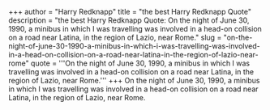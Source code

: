 +++
author = "Harry Redknapp"
title = "the best Harry Redknapp Quote"
description = "the best Harry Redknapp Quote: On the night of June 30, 1990, a minibus in which I was travelling was involved in a head-on collision on a road near Latina, in the region of Lazio, near Rome."
slug = "on-the-night-of-june-30-1990-a-minibus-in-which-i-was-travelling-was-involved-in-a-head-on-collision-on-a-road-near-latina-in-the-region-of-lazio-near-rome"
quote = '''On the night of June 30, 1990, a minibus in which I was travelling was involved in a head-on collision on a road near Latina, in the region of Lazio, near Rome.'''
+++
On the night of June 30, 1990, a minibus in which I was travelling was involved in a head-on collision on a road near Latina, in the region of Lazio, near Rome.
